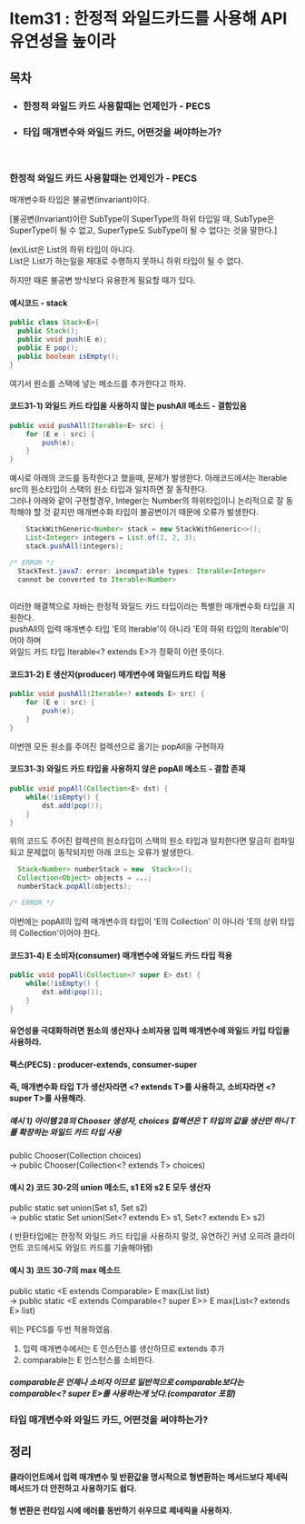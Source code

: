 # Item31 : 한정적 와일드카드를 사용해 API 유연성을 높이라

## 목차
- ### 한정적 와일드 카드 사용할때는 언제인가 - PECS
- ### 타입 매개변수와 와일드 카드, 어떤것을 써야하는가?
<br>

### 한정적 와일드 카드 사용할때는 언제인가 - PECS

매개변수화 타입은 불공변(invariant)이다. 

[불공변(Invariant)이란 SubType이 SuperType의 하위 타입일 때, SubType은 SuperType이 될 수 없고, SuperType도 SubType이 될 수 없다는 것을 말한다.]  

(ex)List<String>은 List<Object>의 하위 타입이 아니다.   
List<String>은 List<Object>가 하는일을 제대로 수행하지 못하니 하위 타입이 될 수 없다.   

하지만 때론 불공변 방식보다 유용한게 필요할 때가 있다.

#### 예시코드 - stack
```java
public class Stack<E>{
  public Stack();
  public void push(E e);
  public E pop();
  public boolean isEmpty();
}
```

여기서 원소를 스택에 넣는 메소드를 추가한다고 하자.

#### 코드31-1) 와일드 카드 타입을 사용하지 않는 pushAll 메소드 - 결함있음
```java
public void pushAll(Iterable<E> src) {
    for (E e : src) {
        push(e);
    }
}
```

예시로 아래의 코드를 동작한다고 했을때, 문제가 발생한다.
아래코드에서는 Iterable src의 원소타입이 스택의 원소 타입과 일치하면 잘 동작한다.   
그러나 아래와 같이 구현할경우, Integer는 Number의 하위타입이니 논리적으로 잘 동작해야 할 것 같지만 매개변수화 타입이 불공변이기 때문에 오류가 발생한다.

```java
    StackWithGeneric<Number> stack = new StackWithGeneric<>();
    List<Integer> integers = List.of(1, 2, 3);
    stack.pushAll(integers);

/* ERROR */
  StackTest.java7: error: incompatible types: Iterable<Integer>
  cannot be converted to Iterable<Number>
  
``` 

이러한 해결책으로 자바는 한정적 와일드 카드 타입이라는 특별한 매개변수화 타입을 지원한다.   
pushAll의 입력 매개변수 타입 'E의 Iterable'이 아니라 'E의 하위 타입의 Iterable'이어야 하며    
와일드 카드 타입 Iterable<? extends E>가 정확히 이런 뜻이다.   

#### 코드31-2) E 생산자(producer) 매개변수에 와일드카드 타입 적용
```java
public void pushAll(Iterable<? extends E> src) {
    for (E e : src) {
        push(e);
    }
}
```

이번엔 모든 원소를 주어진 컬렉션으로 옮기는 popAll을 구현하자

#### 코드31-3) 와일드 카드 타입을 사용하지 않은 popAll 메소드 - 결합 존재
```java
public void popAll(Collection<E> dst) {
    while(!isEmpty() {
        dst.add(pop());
    }
}
```

위의 코드도 주어진 컬렉션의 원소타입이 스택의 원소 타입과 일치한다면 말금히 컴파일 되고 문제없이 동작되지만 아래 코드는 오류가 발생한다.
```java
  Stack<Number> numberStack = new  Stack<>();
  Collection<Object> objects = ...;
  numberStack.popAll(objects);

/* ERROR */
```

이번에는 popAll의 입력 매개변수의 타입이 'E의 Collection' 이 아니라 'E의 상위 타입의 Collection'이어야 한다.  

#### 코드31-4) E 소비자(consumer) 매개변수에 와일드 카드 타입 적용
```java
public void popAll(Collection<? super E> dst) {
    while(!isEmpty() {
        dst.add(pop());
    }
}
```

#### 유연성을 극대화하려면 원소의 생산자나 소비자용 입력 매개변수에 와일드 카입 타입을 사용하라.
#### 팩스(PECS) : producer-extends, consumer-super   
#### 즉, 매개변수화 타입 T가 생산자라면 <? extends T>를 사용하고, 소비자라면 <? super T>를 사용해라.

##### 예시 1) 아이템 28의 Chooser 생성자, choices 컬렉션은 T 타입의 값을 생산만 하니 T를 확장하는 와일드 카드 타입 사용 
public Chooser(Collection<T> choices)    
-> public Chooser(Collection<? extends T> choices)

#### 예시 2) 코드 30-2의 union 메소드, s1 E와 s2 E 모두 생산자
public static <E> set<E> union(Set<E> s1, Set<E> s2)    
-> public static <E> Set<E> union(Set<? extends E> s1, Set<? extends E> s2)

( 반환타입에는 한정적 와일드 카드 타입을 사용하지 말것, 유연하긴 커녕 오히려 클라이언트 코드에서도 와일드 카드를 기술해야됌)

#### 예시 3) 코드 30-7의 max 메소드 
public static <E extends Comparable<E>> E max(List<E> list)   
-> public static <E extends Comparable<? super E>> E max(List<? extends E> list)   

위는 PECS를 두번 적용하였음.   
1. 입력 매개변수에서는 E 인스턴스를 생산하므로 extends 추가
2. comparable<E>는 E 인스턴스를 소비한다.
##### comparable은 언제나 소비자 이므로 일반적으로 comparable<E>보다는 comparable<? super E>를 사용하는게 낫다.(comparator 포함)


### 타입 매개변수와 와일드 카드, 어떤것을 써야하는가?

## 정리   
#### 클라이언트에서 입력 매개변수 및 반환값을 명시적으로 형변환하는 메서드보다 제네릭 메서드가 더 안전하고 사용하기도 쉽다.   
#### 형 변환은 런타임 시에 에러를 동반하기 쉬우므로 제네릭을 사용하자.   
